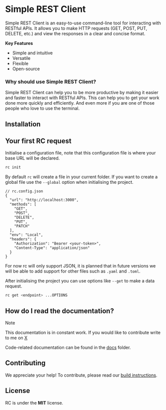 # Simple REST Client

Simple REST Client is an easy-to-use command-line tool for interacting with RESTful APIs. It allows you to make HTTP requests (GET, POST, PUT, DELETE, etc.) and view the responses in a clear and concise format.

**Key Features**

- Simple and intuitive
- Versatile
- Flexible
- Open-source

### Why should use Simple REST Client?

Simple REST Client can help you to be more productive by making it easier and faster to interact with RESTful APIs. This can help you to get your work done more quickly and efficiently. And even more if you are one of those people who love to use the terminal.

## Installation

## Your first RC request

Initialise a configuration file, note that this configuration file is where your base URL will be declared.

```sh
rc init
```

By default `rc` will create a file in your current folder. If you want to create a global file use the `--global` option when initialising the project.

```jsonc
// rc.config.json
{
  "url": "http://localhost:3000",
  "methods": [
    "GET",
    "POST",
    "DELETE",
    "PUT",
    "PATCH"
  ],
  "env": "Local",
  "headers": {
    "Authorization": "Bearer <your-token>",
    "Content-Type": "application/json"
  }
}
```

For now rc will only support JSON, it is planned that in future versions we will be able to add support for other files such as `.yaml` and `.toml`.

After initialising the project you can use options like `--get` to make a data request.

```sh
rc get <endpoint> ...OPTIONS
```

## How do I read the documentation?

> [!NOTE]
> This documentation is in constant work. If you would like to contribute write to me on [X](https://x.com/sebastiandotdev)

Code-related documentation can be found in the [docs](./docs/) folder.

## Contributing

We appreciate your help! To contribute, please read our [build instructions](./docs/BuildInstructions.md).

## License

RC is under the **MIT** license.
